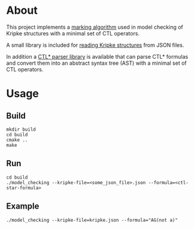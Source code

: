 # About

This project implements a [marking algorithm](model-checking) used in
model checking of Kripke structures with a minimal set of CTL operators.

A small library is included for [reading Kripke structures](kripke)
from JSON files.

In addition a [CTL* parser library](ctl-parser) is available that can parse
CTL* formulas and convert them into an abstract syntax tree (AST) with a
minimal set of CTL operators.

# Usage

## Build

    mkdir build
    cd build
    cmake ..
    make

## Run

    cd build
    ./model_checking --kripke-file=<some_json_file>.json --formula=<ctl-star-formula>

## Example

    ./model_checking --kripke-file=kripke.json --formula="AG(not a)"
